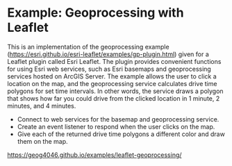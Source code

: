 # Example: Geoprocessing with Leaflet
This is an implementation of the geoprocessing example (https://esri.github.io/esri-leaflet/examples/gp-plugin.html) given for a Leaflet plugin called Esri Leaflet. The plugin provides convenient functions for using Esri web services, such as Esri basemaps and geoprocessing services hosted on ArcGIS Server. The example allows the user to click a location on the map, and the geoprocessing service calculates drive time polygons for set time intervals. In other words, the service draws a polygon that shows how far you could drive from the clicked location in 1 minute, 2 minutes, and 4 minutes.
- Connect to web services for the basemap and geoprocessing service.
- Create an event listener to respond when the user clicks on the map.
- Give each of the returned drive time polygons a different color and draw them on the map.  

https://geog4046.github.io/examples/leaflet-geoprocessing/
